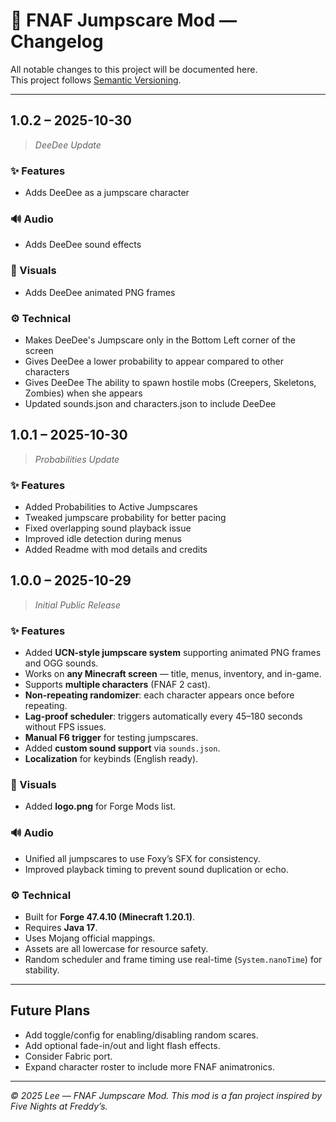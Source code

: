 # 🐻 FNAF Jumpscare Mod — Changelog

All notable changes to this project will be documented here.  
This project follows [Semantic Versioning](https://semver.org/).

---

## 1.0.2 – 2025-10-30

> _DeeDee Update_

### ✨ Features

- Adds DeeDee as a jumpscare character

### 🔊 Audio

- Adds DeeDee sound effects

### 🎨 Visuals

- Adds DeeDee animated PNG frames

### ⚙️ Technical

- Makes DeeDee's Jumpscare only in the Bottom Left corner of the screen
- Gives DeeDee a lower probability to appear compared to other characters
- Gives DeeDee The ability to spawn hostile mobs (Creepers, Skeletons, Zombies) when she appears
- Updated sounds.json and characters.json to include DeeDee

## 1.0.1 – 2025-10-30

> _Probabilities Update_

### ✨ Features

- Added Probabilities to Active Jumpscares
- Tweaked jumpscare probability for better pacing
- Fixed overlapping sound playback issue
- Improved idle detection during menus
- Added Readme with mod details and credits

## 1.0.0 – 2025-10-29

> _Initial Public Release_

### ✨ Features

- Added **UCN-style jumpscare system** supporting animated PNG frames and OGG sounds.
- Works on **any Minecraft screen** — title, menus, inventory, and in-game.
- Supports **multiple characters** (FNAF 2 cast).
- **Non-repeating randomizer**: each character appears once before repeating.
- **Lag-proof scheduler**: triggers automatically every 45–180 seconds without FPS issues.
- **Manual F6 trigger** for testing jumpscares.
- Added **custom sound support** via `sounds.json`.
- **Localization** for keybinds (English ready).

### 🎨 Visuals

- Added **logo.png** for Forge Mods list.

### 🔊 Audio

- Unified all jumpscares to use Foxy’s SFX for consistency.
- Improved playback timing to prevent sound duplication or echo.

### ⚙️ Technical

- Built for **Forge 47.4.10 (Minecraft 1.20.1)**.
- Requires **Java 17**.
- Uses Mojang official mappings.
- Assets are all lowercase for resource safety.
- Random scheduler and frame timing use real-time (`System.nanoTime`) for stability.

---

## **Future Plans**

- Add toggle/config for enabling/disabling random scares.
- Add optional fade-in/out and light flash effects.
- Consider Fabric port.
- Expand character roster to include more FNAF animatronics.

---

_© 2025 Lee — FNAF Jumpscare Mod. This mod is a fan project inspired by Five Nights at Freddy’s._
